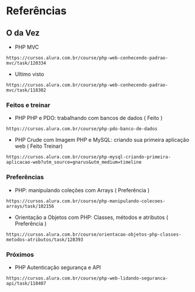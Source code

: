 # Referências

## O da Vez

* PHP MVC
```
https://cursos.alura.com.br/course/php-web-conhecendo-padrao-mvc/task/120334
```
* Ultimo visto
```
https://cursos.alura.com.br/course/php-web-conhecendo-padrao-mvc/task/118302
```

### Feitos e treinar

* PHP PHP e PDO: trabalhando com bancos de dados ( Feito )
```
https://cursos.alura.com.br/course/php-pdo-banco-de-dados
```

* PHP Crude com Imagem   PHP e MySQL: criando sua primeira aplicação web ( Feito Treinar)
```
https://cursos.alura.com.br/course/php-mysql-criando-primeira-aplicacao-web?utm_source=gnarus&utm_medium=timeline
```

### Preferências

* PHP: manipulando coleções com Arrays ( Preferência )
```
https://cursos.alura.com.br/course/php-manipulando-colecoes-arrays/task/102156
```

* Orientação a Objetos com PHP: Classes, métodos e atributos ( Preferência )
```
https://cursos.alura.com.br/course/orientacao-objetos-php-classes-metodos-atributos/task/128393
```

### Próximos

* PHP Autenticação segurança e API
```
https://cursos.alura.com.br/course/php-web-lidando-seguranca-api/task/118407
```

